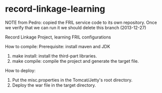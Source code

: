 record-linkage-learning
=======================

NOTE from Pedro: copied the FRIL service code to its own repository. Once we verify that we can run it we should delete this branch (2013-12-27)

Record Linkage Project, learning FRIL configurations


How to compile:
Prerequisite: install maven and JDK 
1. make install: install the third-part libraries.
2. make compile: compile the project and generate the target file.


How to deploy:
1. Put the misc.properties in the Tomcat/Jetty's root directory.
2. Deploy the war file in the target directory.
